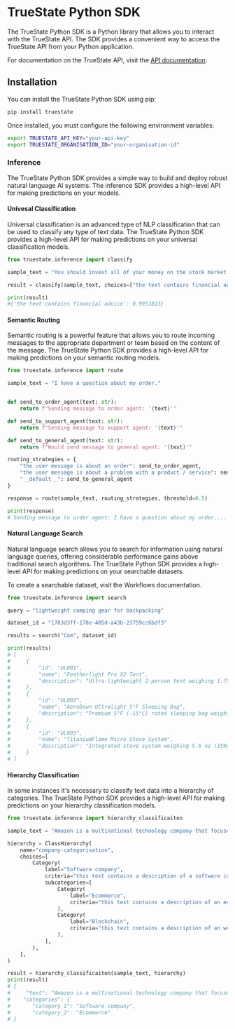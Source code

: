 # TrueState Python SDK

The TrueState Python SDK is a Python library that allows you to interact with the TrueState API. The SDK provides a convenient way to access the TrueState API from your Python application.

For documentation on the TrueState API, visit the [API documentation](https://docs.truestate.io).

## Installation

You can install the TrueState Python SDK using pip:

```bash
pip install truestate
```

Once installed, you must configure the following environment variables:

```bash
export TRUESTATE_API_KEY="your-api-key"
export TRUESTATE_ORGANISATION_ID="your-organisation-id"
```

### Inference

The TrueState Python SDK provides a simple way to build and deploy robust natural language AI systems. The inference SDK provides a high-level API for making predictions on your models.

#### Univesal Classification

Universal classification is an advanced type of NLP classification that can be used to classify any type of text data. The TrueState Python SDK provides a high-level API for making predictions on your universal classification models.

```python
from truestate.inference import classify

sample_text = "You should invest all of your money on the stock market!"

result = classify(sample_text, choices=["the text contains financial advice"])

print(result)
#{'the text contains financial advice': 0.9951813}
```

#### Semantic Routing

Semantic routing is a powerful feature that allows you to route incoming messages to the appropriate department or team based on the content of the message. The TrueState Python SDK provides a high-level API for making predictions on your semantic routing models.

```python
from truestate.inference import route

sample_text = "I have a question about my order."


def send_to_order_agent(text: str):
    return f"Sending message to order agent: '{text}'"

def send_to_support_agent(text: str):
    return f"Sending message to support agent: '{text}'"

def send_to_general_agent(text: str):
    return f"Would send message to general agent: '{text}'"

routing_strategies = {
    "the user message is about an order": send_to_order_agent,
    "the user message is about a problem with a product / service": send_to_support_agent,
    "__default__": send_to_general_agent
}

response = route(sample_text, routing_strategies, threshold=0.5)

print(response)
# Sending message to order agent: I have a question about my order....
```

#### Natural Language Search

Natural language search allows you to search for information using natural language queries, offering considerable performance gains above traditional search algorithms. The TrueState Python SDK provides a high-level API for making predictions on your searchable datasets. 

To create a searchable dataset, visit the Workflows documentation. 

```python
from truestate.inference import search

query = "lightweight camping gear for backpacking"

dataset_id = "1783d3ff-178e-485d-a43b-23759cc6bdf3"

results = search("Com", dataset_id)

print(results)
# [
#     {
#         "id": "UL001",
#         "name": "Featherlight Pro X2 Tent",
#         "description": "Ultra-lightweight 2-person tent weighing 1.75 lbs (794g). Made with Dyneema Composite Fabric for ultimate strength-to-weight ratio. Ideal for thru-hikers on long-distance trails."
#     },
#     {
#         "id": "UL002",
#         "name": "AeroDown Ultralight 5°F Sleeping Bag",
#         "description": "Premium 5°F (-15°C) rated sleeping bag weighing only 1.2 lbs (544g). Features 950+ fill power down with water-repellent treatment. Perfect for long-distance backpacking in varied conditions."
#     },
#     {
#         "id": "UL003",
#         "name": "TitaniumFlame Micro Stove System",
#         "description": "Integrated stove system weighing 5.6 oz (159g) including pot. Boils water in 100 seconds and nests with a fuel canister. Engineered for ultralight long-distance hikers."
#     }
# ]
```

#### Hierarchy Classification

In some instances it's necessary to classify text data into a hierarchy of categories. The TrueState Python SDK provides a high-level API for making predictions on your hierarchy classification models.

```python
from truestate.inference import hierarchy_classificaiton

sample_text = "Amazon is a multinational technology company that focuses on e-commerce, cloud computing, digital streaming, and artificial intelligence. The primary business of Amazon.com is the sale of consumer goods and subscriptions."

hierarchy = ClassHierarchy(
    name="company-categorisation",
    choices=[
        Category(
            label="Software company",
            criteria="this text contains a description of a software company",
            subcategories=[
                Category(
                    label="Ecommerce",
                    criteria="this text contains a description of an ecommerce company",
                ),
                Category(
                    label="Blockchain",
                    criteria="this text contains a description of an web3.0 / blockchain company",
                ),
            ],
        ),
    ],
)

result = hierarchy_classificaiton(sample_text, hierarchy)
print(result)
# {
#     "text": "Amazon is a multinational technology company that focuses on e-commerce, cloud computing, digital streaming, and artificial intelligence. The primary business of Amazon.com is the sale of consumer goods and subscriptions.",
#    "categories": {
#       "category_1": "Software company",
#       "category_2": "Ecommerce"
# }
```